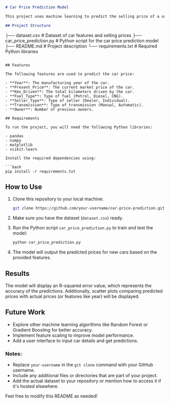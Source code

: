 ```markdown
# Car Price Prediction Model

This project uses machine learning to predict the selling price of a used car based on various features, such as the car's year, mileage, fuel type, seller type, transmission, and the number of previous owners. A **Linear Regression** model is used to analyze the relationship between these features and the car's price.

## Project Structure

```
├── dataset.csv               # Dataset of car features and selling prices
├── car_price_prediction.py   # Python script for the car price prediction model
├── README.md                 # Project description
└── requirements.txt          # Required Python libraries
```

## Features

The following features are used to predict the car price:

- **Year**: The manufacturing year of the car.
- **Present_Price**: The current market price of the car.
- **Kms_Driven**: The total kilometers driven by the car.
- **Fuel_Type**: Type of fuel (Petrol, Diesel, CNG).
- **Seller_Type**: Type of seller (Dealer, Individual).
- **Transmission**: Type of transmission (Manual, Automatic).
- **Owner**: Number of previous owners.

## Requirements

To run the project, you will need the following Python libraries:

- pandas
- numpy
- matplotlib
- scikit-learn

Install the required dependencies using:

```bash
pip install -r requirements.txt
```

## How to Use

1. Clone this repository to your local machine:

    ```bash
    git clone https://github.com/your-username/car-price-prediction.git
    ```

2. Make sure you have the dataset (`dataset.csv`) ready.
   
3. Run the Python script `car_price_prediction.py` to train and test the model:

    ```bash
    python car_price_prediction.py
    ```

4. The model will output the predicted prices for new cars based on the provided features.

## Results

The model will display an R-squared error value, which represents the accuracy of the predictions. Additionally, scatter plots comparing predicted prices with actual prices (or features like year) will be displayed.

## Future Work

- Explore other machine learning algorithms like Random Forest or Gradient Boosting for better accuracy.
- Implement feature scaling to improve model performance.
- Add a user interface to input car details and get predictions.

### Notes:
- Replace `your-username` in the `git clone` command with your GitHub username.
- Include any additional files or directories that are part of your project.
- Add the actual dataset to your repository or mention how to access it if it's hosted elsewhere.

Feel free to modify this README as needed!
